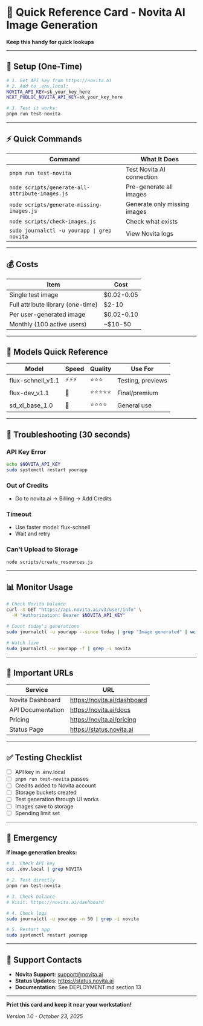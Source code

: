 # 🎯 Quick Reference Card - Novita AI Image Generation

**Keep this handy for quick lookups**

---

## 🔑 Setup (One-Time)

```bash
# 1. Get API key from https://novita.ai
# 2. Add to .env.local:
NOVITA_API_KEY=sk_your_key_here
NEXT_PUBLIC_NOVITA_API_KEY=sk_your_key_here

# 3. Test it works:
pnpm run test-novita
```

---

## ⚡ Quick Commands

| Command | What It Does |
|---------|--------------|
| `pnpm run test-novita` | Test Novita AI connection |
| `node scripts/generate-all-attribute-images.js` | Pre-generate all images |
| `node scripts/generate-missing-images.js` | Generate only missing images |
| `node scripts/check-images.js` | Check what exists |
| `sudo journalctl -u yourapp \| grep novita` | View Novita logs |

---

## 💰 Costs

| Item | Cost |
|------|------|
| Single test image | $0.02-0.05 |
| Full attribute library (one-time) | $2-10 |
| Per user-generated image | $0.02-0.10 |
| Monthly (100 active users) | ~$10-50 |

---

## 🎨 Models Quick Reference

| Model | Speed | Quality | Use For |
|-------|-------|---------|---------|
| flux-schnell_v1.1 | ⚡⚡⚡ | ⭐⭐⭐ | Testing, previews |
| flux-dev_v1.1 | 🐢 | ⭐⭐⭐⭐⭐ | Final/premium |
| sd_xl_base_1.0 | 🚀 | ⭐⭐⭐⭐ | General use |

---

## 🔧 Troubleshooting (30 seconds)

### API Key Error
```bash
echo $NOVITA_API_KEY
sudo systemctl restart yourapp
```

### Out of Credits
- Go to novita.ai → Billing → Add Credits

### Timeout
- Use faster model: flux-schnell
- Wait and retry

### Can't Upload to Storage
```bash
node scripts/create_resources.js
```

---

## 📊 Monitor Usage

```bash
# Check Novita balance
curl -X GET "https://api.novita.ai/v3/user/info" \
  -H "Authorization: Bearer $NOVITA_API_KEY"

# Count today's generations
sudo journalctl -u yourapp --since today | grep "Image generated" | wc -l

# Watch live
sudo journalctl -u yourapp -f | grep -i novita
```

---

## 📍 Important URLs

| Service | URL |
|---------|-----|
| Novita Dashboard | https://novita.ai/dashboard |
| API Documentation | https://novita.ai/docs |
| Pricing | https://novita.ai/pricing |
| Status Page | https://status.novita.ai |

---

## ✅ Testing Checklist

- [ ] API key in .env.local
- [ ] `pnpm run test-novita` passes
- [ ] Credits added to Novita account
- [ ] Storage buckets created
- [ ] Test generation through UI works
- [ ] Images save to storage
- [ ] Spending limit set

---

## 🚨 Emergency

**If image generation breaks:**

```bash
# 1. Check API key
cat .env.local | grep NOVITA

# 2. Test directly
pnpm run test-novita

# 3. Check balance
# Visit: https://novita.ai/dashboard

# 4. Check logs
sudo journalctl -u yourapp -n 50 | grep -i novita

# 5. Restart app
sudo systemctl restart yourapp
```

---

## 📱 Support Contacts

- **Novita Support:** support@novita.ai
- **Status Updates:** https://status.novita.ai
- **Documentation:** See DEPLOYMENT.md section 13

---

**Print this card and keep it near your workstation!**

*Version 1.0 - October 23, 2025*
